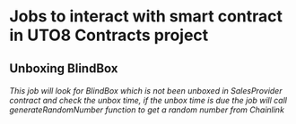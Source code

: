 # Jobs to interact with smart contract in UTO8 Contracts project

## Unboxing BlindBox

###### This job will look for BlindBox which is not been unboxed in SalesProvider contract and check the unbox time, if the unbox time is due the job will call generateRandomNumber function to get a random number from Chainlink
